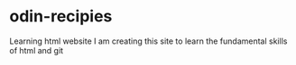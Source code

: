 # odin-recipies
Learning html website
I am creating this site to learn the fundamental skills of html and git